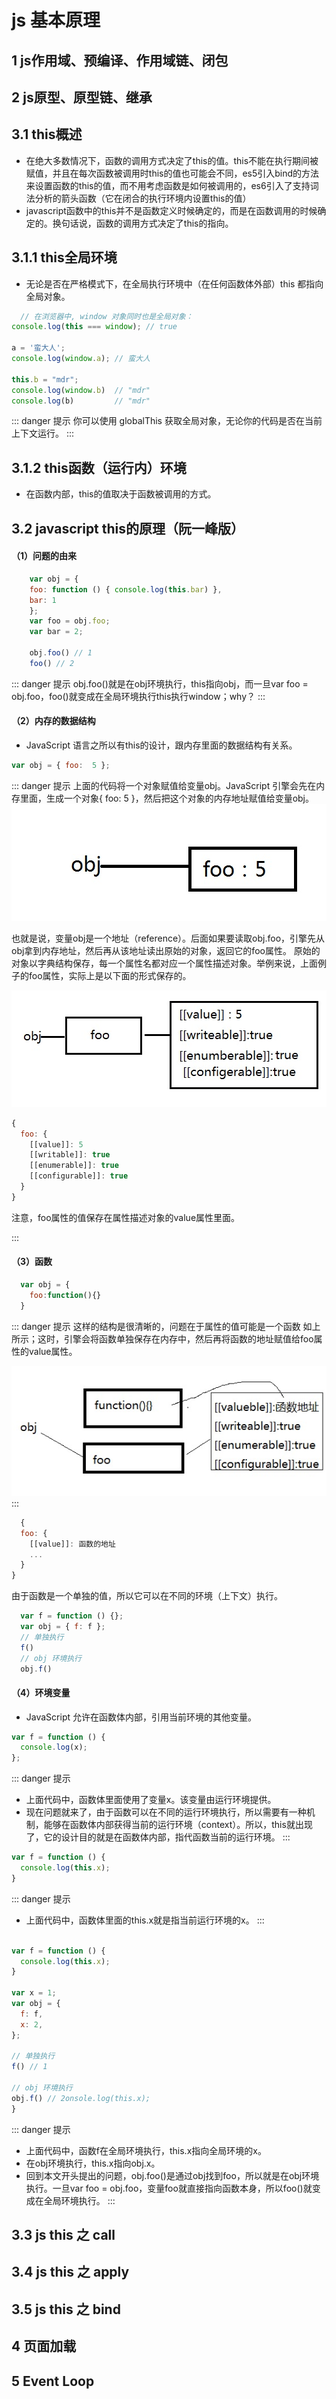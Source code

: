 # js 基本原理
## 1 js作用域、预编译、作用域链、闭包
## 2 js原型、原型链、继承
## 3.1 this概述
   + 在绝大多数情况下，函数的调用方式决定了this的值。this不能在执行期间被赋值，并且在每次函数被调用时this的值也可能会不同，es5引入bind的方法来设置函数的this的值，而不用考虑函数是如何被调用的，es6引入了支持词法分析的箭头函数（它在闭合的执行环境内设置this的值）
   + javascript函数中的this并不是函数定义时候确定的，而是在函数调用的时候确定的。换句话说，函数的调用方式决定了this的指向。
## 3.1.1 this全局环境
+ 无论是否在严格模式下，在全局执行环境中（在任何函数体外部）this 都指向全局对象。
``` js
  // 在浏览器中, window 对象同时也是全局对象：
console.log(this === window); // true

a = '蛮大人';
console.log(window.a); // 蛮大人

this.b = "mdr";
console.log(window.b)  // "mdr"
console.log(b)         // "mdr"
```
::: danger 提示
你可以使用 globalThis 获取全局对象，无论你的代码是否在当前上下文运行。
:::

## 3.1.2 this函数（运行内）环境
+ 在函数内部，this的值取决于函数被调用的方式。
## 3.2 javascript this的原理（阮一峰版）
   #### （1）问题的由来
``` js
    var obj = {
    foo: function () { console.log(this.bar) },
    bar: 1
    };
    var foo = obj.foo;
    var bar = 2;

    obj.foo() // 1
    foo() // 2
```
::: danger 提示
obj.foo()就是在obj环境执行，this指向obj，而一旦var foo = obj.foo，foo()就变成在全局环境执行this执行window；why？
:::
#### （2）内存的数据结构
+ JavaScript 语言之所以有this的设计，跟内存里面的数据结构有关系。
``` js
var obj = { foo:  5 };
```
::: danger 提示
上面的代码将一个对象赋值给变量obj。JavaScript 引擎会先在内存里面，生成一个对象{ foo: 5 }，然后把这个对象的内存地址赋值给变量obj。
![An image](./imgs/this1.jpg)

也就是说，变量obj是一个地址（reference）。后面如果要读取obj.foo，引擎先从obj拿到内存地址，然后再从该地址读出原始的对象，返回它的foo属性。
原始的对象以字典结构保存，每一个属性名都对应一个属性描述对象。举例来说，上面例子的foo属性，实际上是以下面的形式保存的。

![An image](./imgs/this2.jpg)

``` js
{
  foo: {
    [[value]]: 5
    [[writable]]: true
    [[enumerable]]: true
    [[configurable]]: true
  }
}
```
注意，foo属性的值保存在属性描述对象的value属性里面。


:::
#### （3）函数   
``` js
  var obj = {
    foo:function(){}
  }
``` 
::: danger 提示
 这样的结构是很清晰的，问题在于属性的值可能是一个函数 如上所示；这时，引擎会将函数单独保存在内存中，然后再将函数的地址赋值给foo属性的value属性。

 ![An image](./imgs/this3.jpg)
:::
``` js
  {
  foo: {
    [[value]]: 函数的地址
    ...
  }
}
``` 
由于函数是一个单独的值，所以它可以在不同的环境（上下文）执行。

``` js
  var f = function () {};
  var obj = { f: f };
  // 单独执行
  f()
  // obj 环境执行
  obj.f()
```

#### （4）环境变量 
+ JavaScript 允许在函数体内部，引用当前环境的其他变量。

``` js
var f = function () {
  console.log(x);
};
``` 
::: danger 提示
+ 上面代码中，函数体里面使用了变量x。该变量由运行环境提供。
+ 现在问题就来了，由于函数可以在不同的运行环境执行，所以需要有一种机制，能够在函数体内部获得当前的运行环境（context）。所以，this就出现了，它的设计目的就是在函数体内部，指代函数当前的运行环境。
:::
``` js
var f = function () {
  console.log(this.x);
}
``` 
::: danger 提示
+ 上面代码中，函数体里面的this.x就是指当前运行环境的x。
:::
``` js

var f = function () {
  console.log(this.x);
}

var x = 1;
var obj = {
  f: f,
  x: 2,
};

// 单独执行
f() // 1

// obj 环境执行
obj.f() // 2onsole.log(this.x);
}
``` 
::: danger 提示
+ 上面代码中，函数f在全局环境执行，this.x指向全局环境的x。
+ 在obj环境执行，this.x指向obj.x。
+ 回到本文开头提出的问题，obj.foo()是通过obj找到foo，所以就是在obj环境执行。一旦var foo = obj.foo，变量foo就直接指向函数本身，所以foo()就变成在全局环境执行。
:::
## 3.3 js this 之 call
## 3.4 js this 之 apply
## 3.5 js this 之 bind
## 4 页面加载
       
## 5 Event Loop
